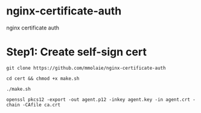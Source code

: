 # nginx-certificate-auth
nginx certificate auth

# Step1: Create self-sign cert
```
git clone https://github.com/mmolaie/nginx-certificate-auth 

cd cert && chmod +x make.sh

./make.sh

openssl pkcs12 -export -out agent.p12 -inkey agent.key -in agent.crt -chain -CAfile ca.crt
```
